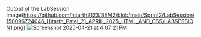 Output of the LabSession
Image(https://github.com/hitarth2123/SEM2/blob/main/Sprint2/LabSession/150096724046_Hitarth_Patel_21_APRIL_2025_HTML_AND_CSS/LABSESSION1.png)
![Screenshot 2025-04-21 at 4 07 21 PM](https://github.com/user-attachments/assets/7bbf2b70-fc47-401f-9560-fff8c64f99bc)

